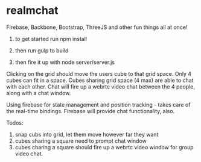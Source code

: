 # realmchat
Firebase, Backbone, Bootstrap, ThreeJS and other fun things all at once!

1. to get started run npm install

2. then run gulp to build

3. then fire it up with node server/server.js

Clicking on the grid should move the users cube to that grid space. Only 4 cubes can fit in a space. Cubes sharing grid space (4 max) are able to chat with each other. Chat will fire up a webrtc video chat between the 4 people, along with a chat window. 

Using firebase for state management and position tracking - takes care of the real-time bindings. Firebase will provide chat functionality, also.

Todos:

1.  snap cubs into grid, let them move however far they want
2.  cubes sharing a square need to prompt chat window
3.  cubes charing a square should fire up a webrtc video window for group video chat.
